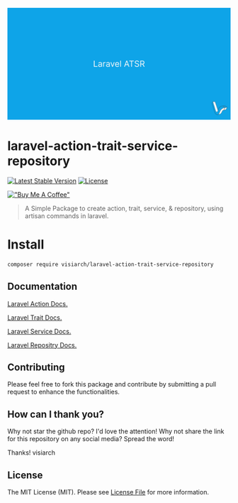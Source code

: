 ![laravel ATSR](https://github.com/visiarch/laravel-action-trait-service-repository/blob/main/images/laravel-atsr-banner.png)

# laravel-action-trait-service-repository

[![Latest Stable Version](http://poser.pugx.org/visiarch/laravel-action-trait-service-repository/v)](https://packagist.org/packages/visiarch/laravel-action-trait-service-repository)
[![License](http://poser.pugx.org/visiarch/laravel-action-trait-service-repository/license)](https://packagist.org/packages/visiarch/laravel-action-trait-service-repository)

[!["Buy Me A Coffee"](https://www.buymeacoffee.com/assets/img/custom_images/orange_img.png)](https://www.buymeacoffee.com/bagussuandana)

> A Simple Package to create action, trait, service, & repository, using artisan commands in laravel.

# Install

```bash
composer require visiarch/laravel-action-trait-service-repository
```

## Documentation

[Laravel Action Docs.](https://github.com/visiarch/laravel-action/blob/main/README.md)

[Laravel Trait Docs.](https://github.com/visiarch/laravel-trait/blob/main/README.md)

[Laravel Service Docs.](https://github.com/visiarch/laravel-service/blob/main/README.md)

[Laravel Repositry Docs.](https://github.com/visiarch/laravel-repository/blob/main/README.md)

## Contributing

Please feel free to fork this package and contribute by submitting a pull request to enhance the functionalities.

## How can I thank you?

Why not star the github repo? I'd love the attention! Why not share the link for this repository on any social media? Spread the word!

Thanks!
visiarch

## License

The MIT License (MIT). Please see [License File](LICENSE.md) for more information.
